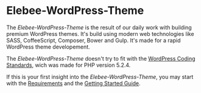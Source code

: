 # Elebee-WordPress-Theme
The *Elebee-WordPress-Theme* is the result of our daily work with building premium WordPress themes.
It's build using modern web technologies like SASS, CoffeeScript, Composer, Bower and Gulp. It's made for a rapid WordPress theme developement.

The *Elebee-WordPress-Theme* doesn't try to fit with the [WordPress Coding Standards](http://codex.wordpress.org/WordPress_Coding_Standards), wich was made for PHP version 5.2.4.

If this is your first insight into the *Elebee-WordPress-Theme*, you may start with the [Requirements](https://github.com/RTO-Websites) and the [Getting Started Guide](https://github.com/RTO-Websites).